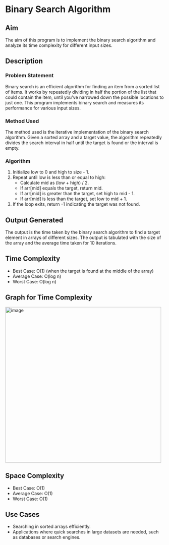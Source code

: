 # Binary Search Algorithm

## Aim
The aim of this program is to implement the binary search algorithm and analyze its time complexity for different input sizes.

## Description

### Problem Statement
Binary search is an efficient algorithm for finding an item from a sorted list of items. It works by repeatedly dividing in half the portion of the list that could contain the item, until you've narrowed down the possible locations to just one. This program implements binary search and measures its performance for various input sizes.

### Method Used
The method used is the iterative implementation of the binary search algorithm. Given a sorted array and a target value, the algorithm repeatedly divides the search interval in half until the target is found or the interval is empty.

### Algorithm
1. Initialize low to 0 and high to size - 1.
2. Repeat until low is less than or equal to high:
   - Calculate mid as (low + high) / 2.
   - If arr[mid] equals the target, return mid.
   - If arr[mid] is greater than the target, set high to mid - 1.
   - If arr[mid] is less than the target, set low to mid + 1.
3. If the loop exits, return -1 indicating the target was not found.

## Output Generated
The output is the time taken by the binary search algorithm to find a target element in arrays of different sizes. The output is tabulated with the size of the array and the average time taken for 10 iterations.

## Time Complexity
- Best Case: O(1) (when the target is found at the middle of the array)
- Average Case: O(log n)
- Worst Case: O(log n)

## Graph for Time Complexity

<img width="494" alt="image" src="https://github.com/NAGPALADITI14/Algorithms_and_their_complexities/assets/138228231/0c2491d3-5e84-4c6b-928b-95704a6e7850">

## Space Complexity
- Best Case: O(1)
- Average Case: O(1)
- Worst Case: O(1)

## Use Cases
- Searching in sorted arrays efficiently.
- Applications where quick searches in large datasets are needed, such as databases or search engines.


